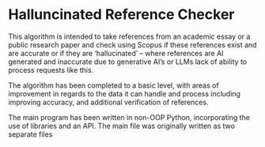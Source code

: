 # Halluncinated Reference Checker

This algorithm is intended to take references from an academic essay or a public research paper and check using Scopus if these references exist and are accurate or if they are ‘hallucinated’ – where references are AI generated and inaccurate due to generative AI’s or LLMs lack of ability to process requests like this.

The algorithm has been completed to a basic level, with areas of improvement in regards to the data it can handle and process including improving accuracy, and additional verification of references.

The main program has been written in non-OOP Python, incorporating the use of libraries and an API. The main file was originally written as two separate files

